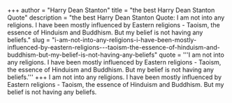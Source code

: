 +++
author = "Harry Dean Stanton"
title = "the best Harry Dean Stanton Quote"
description = "the best Harry Dean Stanton Quote: I am not into any religions. I have been mostly influenced by Eastern religions - Taoism, the essence of Hinduism and Buddhism. But my belief is not having any beliefs."
slug = "i-am-not-into-any-religions-i-have-been-mostly-influenced-by-eastern-religions---taoism-the-essence-of-hinduism-and-buddhism-but-my-belief-is-not-having-any-beliefs"
quote = '''I am not into any religions. I have been mostly influenced by Eastern religions - Taoism, the essence of Hinduism and Buddhism. But my belief is not having any beliefs.'''
+++
I am not into any religions. I have been mostly influenced by Eastern religions - Taoism, the essence of Hinduism and Buddhism. But my belief is not having any beliefs.
